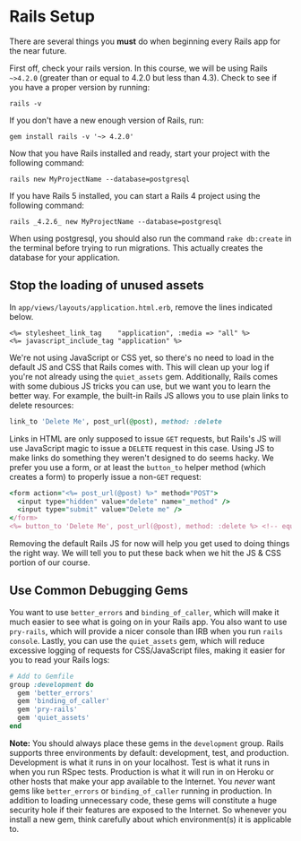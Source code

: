 # Rails Setup

There are several things you **must** do when beginning every Rails
app for the near future.

First off, check your rails version. In this course, we will be
using Rails `~>4.2.0` (greater than or equal to 4.2.0 but less than
4.3). Check to see if you have a proper version by running:

```
rails -v
```

If you don't have a new enough version of Rails, run:

```
gem install rails -v '~> 4.2.0'
```

Now that you have Rails installed and ready, start your project
with the following command:

```
rails new MyProjectName --database=postgresql
```

If you have Rails 5 installed, you can start a Rails 4 project
using the following command:

```
rails _4.2.6_ new MyProjectName --database=postgresql
```

When using postgresql, you should also run the command `rake
db:create` in the terminal before trying to run migrations.  This
actually creates the database for your application.

[setting-up-postgresql]: ../../sql/readings/first-rails-project.md#postgres

## Stop the loading of unused assets

In `app/views/layouts/application.html.erb`, remove the lines
indicated below.

```
<%= stylesheet_link_tag    "application", :media => "all" %>
<%= javascript_include_tag "application" %>
```

We're not using JavaScript or CSS yet, so there's no need to load in the default
JS and CSS that Rails comes with. This will clean up your log if you're not
already using the `quiet_assets` gem. Additionally, Rails comes with some
dubious JS tricks you can use, but we want you to learn the better way. For
example, the built-in Rails JS allows you to use plain links to delete
resources:

```ruby
link_to 'Delete Me', post_url(@post), method: :delete
```

Links in HTML are only supposed to issue `GET` requests, but Rails's JS will
use JavaScript magic to issue a `DELETE` request in this case. Using JS to make
links do something they weren't designed to do seems hacky. We prefer you use a
form, or at least the `button_to` helper method (which creates a form) to
properly issue a non-`GET` request:

```ruby
<form action="<%= post_url(@post) %>" method="POST">
  <input type="hidden" value="delete" name="_method" />
  <input type="submit" value="Delete me" />
</form>
<%= button_to 'Delete Me', post_url(@post), method: :delete %> <!-- equivalent to the above -->
```

Removing the default Rails JS for now will help you get used to doing things
the right way. We will tell you to put these back when we hit the JS & CSS
portion of our course.


## Use Common Debugging Gems

You want to use `better_errors` and `binding_of_caller`, which will
make it much easier to see what is going on in your Rails app. You
also want to use `pry-rails`, which will provide a nicer console than
IRB when you run `rails console`. Lastly, you can use the
`quiet_assets` gem, which will reduce excessive logging of requests
for CSS/JavaScript files, making it easier for you to read your Rails
logs:

```ruby
# Add to Gemfile
group :development do
  gem 'better_errors'
  gem 'binding_of_caller'
  gem 'pry-rails'
  gem 'quiet_assets'
end
```

**Note:** You should always place these gems in the `development` group. Rails
supports three environments by default: development, test, and production.
Development is what it runs in on your localhost. Test is what it runs in when
you run RSpec tests. Production is what it will run in on Heroku or other hosts
that make your app available to the Internet. You *never* want gems like
`better_errors` or `binding_of_caller` running in production. In addition to
loading unnecessary code, these gems will constitute a huge security hole if
their features are exposed to the Internet. So whenever you install a new gem,
think carefully about which environment(s) it is applicable to.
